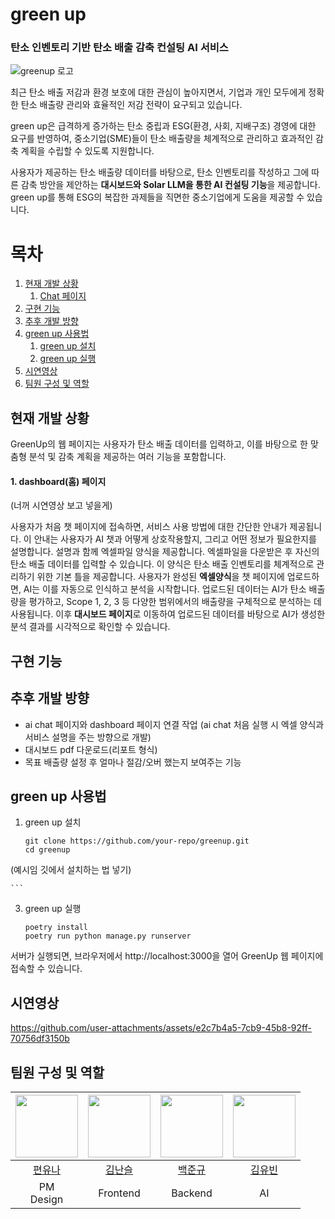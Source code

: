# green up
### 탄소 인벤토리 기반 탄소 배출 감축 컨설팅 AI 서비스 

![greenup 로고](https://github.com/user-attachments/assets/988463c0-0289-4333-9dcc-6ed9893138e5)

최근 탄소 배출 저감과 환경 보호에 대한 관심이 높아지면서, 기업과 개인 모두에게 정확한 탄소 배출량 관리와 효율적인 저감 전략이 요구되고 있습니다. 

green up은 급격하게 증가하는 탄소 중립과 ESG(환경, 사회, 지배구조) 경영에 대한 요구를 반영하여, 중소기업(SME)들이 탄소 배출량을 체계적으로 관리하고 효과적인 감축 계획을 수립할 수 있도록 지원합니다.

사용자가 제공하는 탄소 배출량 데이터를 바탕으로, 탄소 인벤토리를 작성하고 그에 따른 감축 방안을 제안하는 **대시보드와 Solar LLM을 통한 AI 컨설팅 기능**을 제공합니다. green up를 통해 ESG의 복잡한 과제들을 직면한 중소기업에게 도움을 제공할 수 있습니다.


# 목차
1. [현재 개발 상황](#현재-개발-상황)
    1. [Chat 페이지](#chat-페이지)
2. [구현 기능](#구현-기능)
3. [추후 개발 방향](#추후-개발-방향)
4. [green up 사용법](#green-up-사용법)
    1. [green up 설치](#green-up-설치)
    2. [green up 실행](#green-up-실행)
5. [시연영상](#시연영상)
6. [팀원 구성 및 역할](#팀원-구성-및-역할)




## 현재 개발 상황
GreenUp의 웹 페이지는 사용자가 탄소 배출 데이터를 입력하고, 이를 바탕으로 한 맞춤형 분석 및 감축 계획을 제공하는 여러 기능을 포함합니다. 

#### 1. dashboard(홈) 페이지

(너꺼 시연영상 보고 넣을게)

사용자가 처음 챗 페이지에 접속하면, 서비스 사용 방법에 대한 간단한 안내가 제공됩니다. 이 안내는 사용자가 AI 챗과 어떻게 상호작용할지, 그리고 어떤 정보가 필요한지를 설명합니다. 설명과 함께 엑셀파일 양식을 제공합니다. 엑셀파일을 다운받은 후 자신의 탄소 배출 데이터를 입력할 수 있습니다. 이 양식은 탄소 배출 인벤토리를 체계적으로 관리하기 위한 기본 틀을 제공합니다. 사용자가 완성된 **엑셀양식**을 챗 페이지에 업로드하면, AI는 이를 자동으로 인식하고 분석을 시작합니다. 업로드된 데이터는 AI가 탄소 배출량을 평가하고, Scope 1, 2, 3 등 다양한 범위에서의 배출량을 구체적으로 분석하는 데 사용됩니다.
이후 **대시보드 페이지**로 이동하여 업로드된 데이터를 바탕으로 AI가 생성한 분석 결과를 시각적으로 확인할 수 있습니다.


## 구현 기능



## 추후 개발 방향

- ai chat 페이지와 dashboard 페이지 연결 작업 (ai chat 처음 실행 시 엑셀 양식과 서비스 설명을 주는 방향으로 개발)
- 대시보드 pdf 다운로드(리포트 형식)
- 목표 배출량 설정 후 얼마나 절감/오버 했는지 보여주는 기능





## green up 사용법
1. green up 설치    
    ```
   git clone https://github.com/your-repo/greenup.git  
   cd greenup  

(예시임 깃에서 설치하는 법 넣기)

    ```
   

3. green up 실행


    ```
   poetry install
   poetry run python manage.py runserver

    ```
  서버가 실행되면, 브라우저에서 http://localhost:3000을 열어 GreenUp 웹 페이지에 접속할 수 있습니다.



## 시연영상



https://github.com/user-attachments/assets/e2c7b4a5-7cb9-45b8-92ff-70756df3150b






## 팀원 구성 및 역할

| [<img src="https://github.com/Drizzle03.png" width="100px">](https://github.com/Drizzle03) | [<img src="https://github.com/seulnan.png" width="100px">](https://github.com/seulnan) | [<img src="https://github.com/junekyu02.png" width="100px">](https://github.com/junekyu02) | [<img src="https://github.com/jakepro657.png" width="100px">](https://github.com/jakepro657) |
| :--------------------------------------------------------------------------------------: | :--------------------------------------------------------------------------------------: | :--------------------------------------------------------------------------------------: | :--------------------------------------------------------------------------------------: |
| [편유나](https://github.com/Drizzle03) | [김난슬](https://github.com/seulnan) | [백준규](https://github.com/junekyu02) | [김유빈](https://github.com/jakepro657) |
| PM <br> Design | Frontend | Backend | AI |


